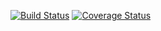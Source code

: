 [![Build Status](https://travis-ci.org/PrincessMadMath/boxGardenApi.svg?branch=master)](https://travis-ci.org/vkarpov15/fizzbuzz-coverage)
[![Coverage Status](https://coveralls.io/repos/github/PrincessMadMath/boxGardenApi/badge.svg?branch=master)](https://coveralls.io/github/PrincessMadMath/boxGardenApi?branch=master)
